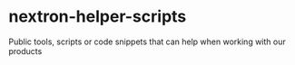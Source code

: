 # nextron-helper-scripts
Public tools, scripts or code snippets that can help when working with our products
